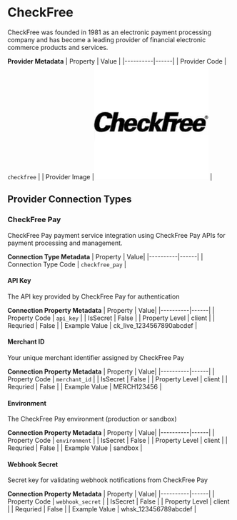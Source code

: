 # CheckFree
CheckFree was founded in 1981 as an electronic payment processing company and has become a leading provider of financial electronic commerce products and services.

**Provider Metadata**
| Property | Value |
|----------|------|
| Provider Code | `checkfree` |
| Provider Image |![CheckFree Provider Small Image](./images/checkfree_small.png) |

## Provider Connection Types

<a name="checkfree_pay"></a>
### CheckFree Pay
CheckFree Pay payment service integration using CheckFree Pay APIs for payment processing and management.

**Connection Type Metadata**
| Property | Value|
|----------|------|
| Connection Type Code | `checkfree_pay` |

<a name="api_key"></a>
#### API Key
The API key provided by CheckFree Pay for authentication

**Connection Property Metadata**
| Property | Value|
|----------|------|
| Property Code | `api_key` |
| IsSecret | False |
| Property Level | client |
| Requried | False |
| Example Value | ck_live_1234567890abcdef |

<a name="merchant_id"></a>
#### Merchant ID
Your unique merchant identifier assigned by CheckFree Pay

**Connection Property Metadata**
| Property | Value|
|----------|------|
| Property Code | `merchant_id` |
| IsSecret | False |
| Property Level | client |
| Requried | False |
| Example Value | MERCH123456 |

<a name="environment"></a>
#### Environment
The CheckFree Pay environment (production or sandbox)

**Connection Property Metadata**
| Property | Value|
|----------|------|
| Property Code | `environment` |
| IsSecret | False |
| Property Level | client |
| Requried | False |
| Example Value | sandbox |

<a name="webhook_secret"></a>
#### Webhook Secret
Secret key for validating webhook notifications from CheckFree Pay

**Connection Property Metadata**
| Property | Value|
|----------|------|
| Property Code | `webhook_secret` |
| IsSecret | False |
| Property Level | client |
| Requried | False |
| Example Value | whsk_123456789abcdef |



